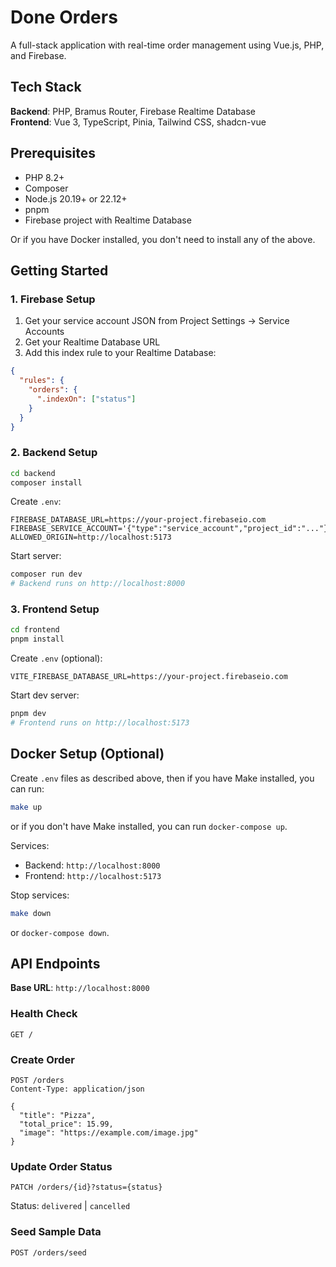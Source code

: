 # Done Orders

A full-stack application with real-time order management using Vue.js, PHP, and Firebase.

## Tech Stack

**Backend**: PHP, Bramus Router, Firebase Realtime Database  
**Frontend**: Vue 3, TypeScript, Pinia, Tailwind CSS, shadcn-vue

## Prerequisites

- PHP 8.2+
- Composer
- Node.js 20.19+ or 22.12+
- pnpm
- Firebase project with Realtime Database

Or if you have Docker installed, you don't need to install any of the above.

## Getting Started

### 1. Firebase Setup

1. Get your service account JSON from Project Settings → Service Accounts
2. Get your Realtime Database URL
3. Add this index rule to your Realtime Database:

```json
{
  "rules": {
    "orders": {
      ".indexOn": ["status"]
    }
  }
}
```

### 2. Backend Setup

```bash
cd backend
composer install
```

Create `.env`:

```env
FIREBASE_DATABASE_URL=https://your-project.firebaseio.com
FIREBASE_SERVICE_ACCOUNT='{"type":"service_account","project_id":"..."}'
ALLOWED_ORIGIN=http://localhost:5173
```

Start server:

```bash
composer run dev
# Backend runs on http://localhost:8000
```

### 3. Frontend Setup

```bash
cd frontend
pnpm install
```

Create `.env` (optional):

```env
VITE_FIREBASE_DATABASE_URL=https://your-project.firebaseio.com
```

Start dev server:

```bash
pnpm dev
# Frontend runs on http://localhost:5173
```

## Docker Setup (Optional)

Create `.env` files as described above, then if you have Make installed, you can run:

```bash
make up
```

or if you don't have Make installed, you can run `docker-compose up`.

Services:

- Backend: `http://localhost:8000`
- Frontend: `http://localhost:5173`

Stop services:

```bash
make down
```

or `docker-compose down`.

## API Endpoints

**Base URL**: `http://localhost:8000`

### Health Check

```
GET /
```

### Create Order

```
POST /orders
Content-Type: application/json

{
  "title": "Pizza",
  "total_price": 15.99,
  "image": "https://example.com/image.jpg"
}
```

### Update Order Status

```
PATCH /orders/{id}?status={status}
```

Status: `delivered` | `cancelled`

### Seed Sample Data

```
POST /orders/seed
```